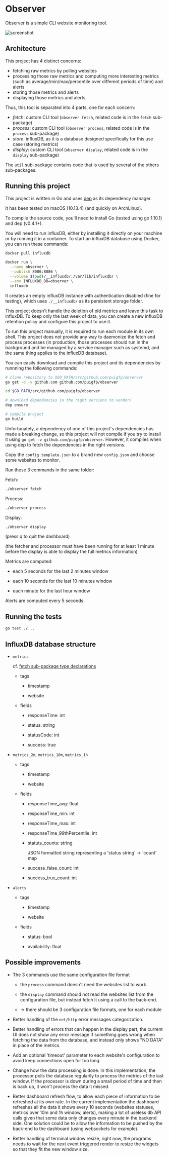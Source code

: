 # Observer

Observer is a simple CLI website monitoring tool.

![screenshot](screenshot.png)

## Architecture

This project has 4 distinct concerns:

- fetching raw metrics by polling websites
- processing those raw metrics and computing more interesting metrics (such as average/min/max/percentile over different periods of time) and alerts
- storing those metrics and alerts
- displaying those metrics and alerts

Thus, this tool is separated into 4 parts, one for each concern:

- *fetch*: custom CLI tool (`observer fetch`, related code is in the `fetch` sub-package)
- *process*: custom CLI tool (`observer process`, related code is in the `process` sub-package)
- *store*: influxDB, as it is a database designed specifically for this use case (storing metrics)
- *display*: custom CLI tool (`observer display`, related code is in the `display` sub-package)

The `util` sub-package contains code that is used by several of the others sub-packages.

## Running this project

This project is written in Go and uses [dep](https://github.com/golang/dep) as its dependency manager.

It has been tested on macOS (10.13.4) (and quickly on ArchLinux).

To compile the source code, you'll need to install Go (tested using go 1.10.1) and dep (v0.4.1+).

You will need to run influxDB, either by installing it directly on your machine or by running it in a container. To start an influxDB database using Docker, you can run these commands:

```bash
docker pull influxdb

docker run \
  --name observer \
  --publish 8086:8086 \
  --volume $(pwd)/__influxdb/:/var/lib/influxdb/ \
  --env INFLUXDB_DB=observer \
  influxdb
```

It creates an empty influxDB instance with authentication disabled (fine for testing), which uses `./__influxdb/` as its persistent storage folder.

This project doesn't handle the deletion of old metrics and leave this task to influxDB. To keep only the last week of data, you can create a new influxDB retention policy and configure this project to use it.

To run this project manually, it is required to run each module in its own shell. This project does not provide any way to daemonize the fetch and process processes (in production, those processes should run in the background and be managed by a service manager such as systemd, and the same thing applies to the influxDB database).

You can easily download and compile this project and its dependencies by runnning the following commands:

```bash
# clone repository to $GO_PATH/src/github.com/puigfp/observer
go get -d -v github.com github.com/puigfp/observer

cd $GO_PATH/src/github.com/puigfp/observer

# download dependencies in the right versions to vendor/
dep ensure

# compile project
go build
```

Unfortunately, a dependency of one of this project's dependencies has made a breaking change, so this project will not compile if you try to install it using `go get -v github.com/puigfp/observer`. However, it compiles when using dep to fetch the dependencies in the right versions.

Copy the `config.template.json` to a brand new `config.json` and choose some websites to monitor.

Run these 3 commands in the same folder:

Fetch:

```bash
./observer fetch
```

Process:

```bash
./observer process
```

Display:

```bash
./observer display
```

(press q to quit the dashboard)

(the fetcher and processor must have been running for at least 1 minute before the display is able to display the full metrics information)

Metrics are computed:

- each 5 seconds for the last 2 minutes window

- each 10 seconds for the last 10 minutes window

- each minute for the last hour window

Alerts are computed every 5 seconds.

## Running the tests

```bash
go test ./...
```

## InfluxDB database structure

- `metrics`

  cf. [fetch sub-package type declarations](fetch/type.go)

  - tags

    - timestamp

    - website

  - fields

    - responseTime: int

    - status: string

    - statusCode: int

    - success: true

- `metrics_2m`, `metrics_10m`, `metrics_1h`

  - tags

    - timestamp

    - website

  - fields

    - responseTime_avg: float

    - responseTime_min: int

    - responseTime_max: int

    - responseTime_99thPercentile: int

    - statuts_counts: string

      JSON formatted string representing a 'status string' -> 'count' map

    - success_false_count: int

    - success_true_count: int

- `alerts`

  - tags

    - timestamp

    - website

  - fields

    - status: bool

    - availability: float

## Possible improvements


- The 3 commands use the same configuration file format

  - the `process` command doesn't need the websites list to work

  - the `display` command should not read the websites list from the configuration file, but instead fetch it using a call to the back-end.

  - -> there should be 3 configuration file formats, one for each module

- Better handling of the `net/http` error messages categorization.

- Better handling of errors that can happen in the display part, the current UI does not show any error message if something goes wrong when fetching the data from the database, and instead only shows "NO DATA" in place of the metrics.

- Add an optional 'timeout' parameter to each website's configuration to avoid keep connections open for too long.

- Change how the data processing is done. In this implementation, the processor polls the database regularily to process the metrics of the last window. If the processor is down during a small period of time and then is back up, it won't process the data it missed.

- Better dashboard refresh flow, to allow each piece of information to be refreshed at its own rate. In the current implementation the dashboard refreshes all the data it shows every 10 seconds (websites statuses, metrics over 10m and 1h window, alerts), making a lot of useless db API calls given that some data only changes every minute in the backend side. One solution could be to allow the information to be pushed by the back-end to the dashboard (using websockets for example).

- Better handling of terminal window resize, right now, the programs needs to wait for the next event triggered render to resize the widgets so that they fit the new window size.
